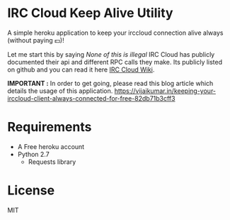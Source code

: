 # IRC Cloud Keep Alive Utility
A simple heroku application to keep your irccloud connection alive always (without paying :dollar:)!

Let me start this by saying *None of this is illegal*
IRC Cloud has publicly documented their api and different RPC calls they make.
Its publicly listed on github and you can read it here [IRC Cloud Wiki](https://github.com/irccloud/irccloud-tools/wiki).

**IMPORTANT :** In order to get going, please read this blog article which details the usage of this application.
https://vijaikumar.in/keeping-your-irccloud-client-always-connected-for-free-82db71b3cff3

Requirements
============
* A Free heroku account
* Python 2.7
  * Requests library
  
License
=======
MIT
